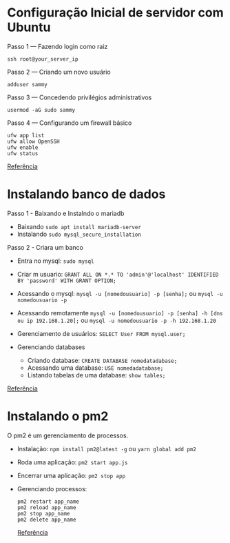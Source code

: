# Configuração Inicial de servidor com Ubuntu 

Passo 1 — Fazendo login como raiz

```ssh root@your_server_ip```

Passo 2 — Criando um novo usuário

```adduser sammy```

Passo 3 — Concedendo privilégios administrativos

```usermod -aG sudo sammy```

Passo 4 — Configurando um firewall básico

```
ufw app list
ufw allow OpenSSH
ufw enable
ufw status
```
<a href="https://www.digitalocean.com/community/tutorials/initial-server-setup-with-ubuntu-20-04-pt">Referência</a>

# Instalando banco de dados

Passo 1 - Baixando e Instalndo o mariadb

- Baixando ```sudo apt install mariadb-server```
- Instalando ```sudo mysql_secure_installation```

Passo 2 - Criara um banco 

- Entra no mysql: ```sudo mysql```
- Criar m usuario: ```GRANT ALL ON *.* TO 'admin'@'localhost' IDENTIFIED BY 'password' WITH GRANT OPTION;```
- Acessando o mysql: ```mysql -u [nomedousuario] -p [senha];``` ou ```mysql -u nomedousuario -p ```
- Acessando remotamente ```mysql -u [nomedousuario] -p [senha] -h [dns ou ip 192.168.1.20];``` ou ```mysql -u nomedousuario -p -h 192.168.1.20```
- Gerenciamento de usuários: ```SELECT User FROM mysql.user;```
- Gerenciando databases

  - Criando database: ```CREATE DATABASE nomedatadabase;```
  - Acessando uma database: ```USE nomedadatabase;```
  - Listando tabelas de uma database: ```show tables;```

<a href="https://www.linuxnaweb.com/comandos-uteis-do-mysql-mariadb/">Referência</a>

# Instalando o pm2
O pm2 é um gerenciamento de processos.

- Instalação: ```npm install pm2@latest -g``` ou ```yarn global add pm2```
- Roda uma aplicação: ```pm2 start app.js```
- Encerrar uma aplicação: ```pm2 stop app```
- Gerenciando processos:
  
  ```
  pm2 restart app_name
  pm2 reload app_name
  pm2 stop app_name
  pm2 delete app_name
  
  ```

  <a href="https://pm2.keymetrics.io/docs/usage/pm2-doc-single-page/">Referência</a>
